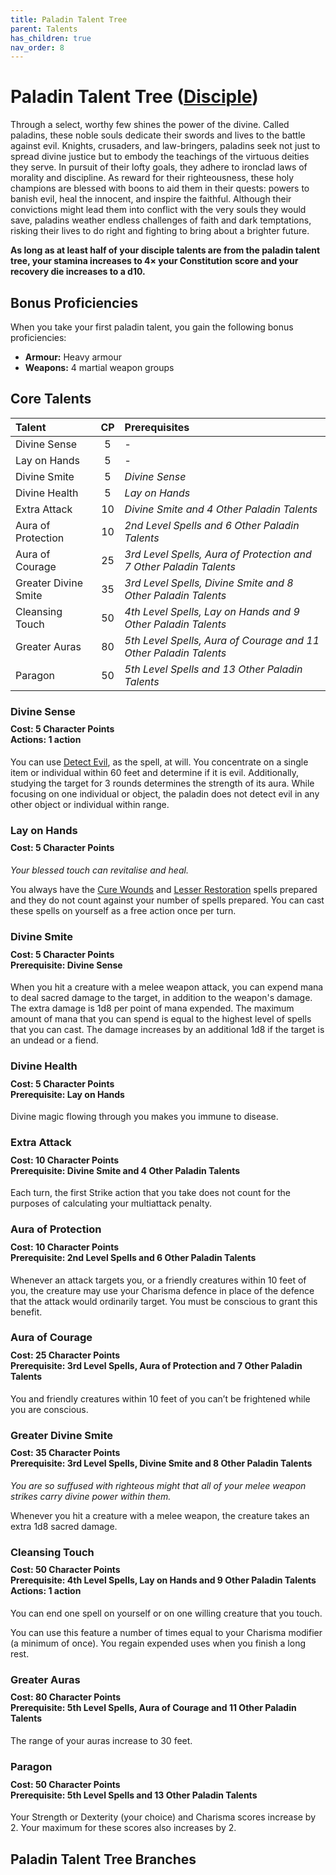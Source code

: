 ```yaml
---
title: Paladin Talent Tree
parent: Talents
has_children: true
nav_order: 8
---
```


# Paladin Talent Tree ([Disciple](https://stormchaserroleplaying.com/stormchaserRPG/Classes/Disciple/))
Through a select, worthy few shines the power of the divine. Called paladins, these noble souls dedicate their swords and lives to the battle against evil. Knights, crusaders, and law-bringers, paladins seek not just to spread divine justice but to embody the teachings of the virtuous deities they serve. In pursuit of their lofty goals, they adhere to ironclad laws of morality and discipline. As reward for their righteousness, these holy champions are blessed with boons to aid them in their quests: powers to banish evil, heal the innocent, and inspire the faithful. Although their convictions might lead them into conflict with the very souls they would save, paladins weather endless challenges of faith and dark temptations, risking their lives to do right and fighting to bring about a brighter future.

**As long as at least half of your disciple talents are from the paladin talent tree, your stamina increases to 4× your Constitution score and your recovery die increases to a d10.**

## Bonus Proficiencies
When you take your first paladin talent, you gain the following bonus proficiencies:
* **Armour:** Heavy armour
* **Weapons:** 4 martial weapon groups

## Core Talents

| Talent | CP | Prerequisites |
|:-------|:--:|:--------------|
| Divine Sense | 5 | - |
| Lay on Hands | 5 | - | - |
| Divine Smite | 5 | *Divine Sense* |
| Divine Health | 5 | *Lay on Hands* |
| Extra Attack | 10 | *Divine Smite and 4 Other Paladin Talents* |
| Aura of Protection | 10 | *2nd Level Spells and 6 Other Paladin Talents* |
| Aura of Courage | 25 | *3rd Level Spells, Aura of Protection and 7 Other Paladin Talents* |
| Greater Divine Smite | 35 | *3rd Level Spells, Divine Smite and 8 Other Paladin Talents* |
| Cleansing Touch | 50 | *4th Level Spells, Lay on Hands and 9 Other Paladin Talents* | 
| Greater Auras | 80 | *5th Level Spells, Aura of Courage and 11 Other Paladin Talents* | 
| Paragon | 50 | *5th Level Spells and 13 Other Paladin Talents* | 

### Divine Sense

<div style="margin-top:-10px;"></div>

#### **Cost:** 5 Character Points<br>**Actions:** 1 action
You can use [Detect Evil](https://stormchaserroleplaying.com/stormchaserRPG/Spells/Level1/Divination/#detect-evil), as the spell, at will. You concentrate on a single item or individual within 60 feet and determine if it is evil. Additionally, studying the target for 3 rounds determines the strength of its aura. While focusing on one individual or object, the paladin does not detect evil in any other object or individual within range.

### Lay on Hands

<div style="margin-top:-10px;"></div>

#### **Cost:** 5 Character Points
*Your blessed touch can revitalise and heal.*

You always have the [Cure Wounds](https://stormchaserroleplaying.com/stormchaserRPG/Spells/Level1/Evocation/#cure-wounds) and [Lesser Restoration](https://stormchaserroleplaying.com/stormchaserRPG/Spells/Level2/Abjuration/#lesser-restoration) spells prepared and they do not count against your number of spells prepared. You can cast these spells on yourself as a free action once per turn.

### Divine Smite

<div style="margin-top:-10px;"></div>

#### **Cost:** 5 Character Points<br>**Prerequisite:** Divine Sense
When you hit a creature with a melee weapon attack, you can expend mana to deal sacred damage to the target, in addition to the weapon's damage. The extra damage is 1d8 per point of mana expended. The maximum amount of mana that you can spend is equal to the highest level of spells that you can cast. The damage increases by an additional 1d8 if the target is an undead or a fiend.

### Divine Health

<div style="margin-top:-10px;"></div>

#### **Cost:** 5 Character Points<br>**Prerequisite:** Lay on Hands
Divine magic flowing through you makes you immune to disease.

### Extra Attack

<div style="margin-top:-10px;"></div>

#### **Cost:** 10 Character Points<br>**Prerequisite:** Divine Smite and 4 Other Paladin Talents
Each turn, the first Strike action that you take does not count for the purposes of calculating your multiattack penalty.

### Aura of Protection

<div style="margin-top:-10px;"></div>

#### **Cost:** 10 Character Points<br>**Prerequisite:** 2nd Level Spells and 6 Other Paladin Talents
Whenever an attack targets you, or a friendly creatures within 10 feet of you, the creature may use your Charisma defence in place of the defence that the attack would ordinarily target. You must be conscious to grant this benefit.

### Aura of Courage

<div style="margin-top:-10px;"></div>

#### **Cost:** 25 Character Points<br>**Prerequisite:** 3rd Level Spells, Aura of Protection and 7 Other Paladin Talents
You and friendly creatures within 10 feet of you can’t be frightened while you are conscious.

### Greater Divine Smite

<div style="margin-top:-10px;"></div>

#### **Cost:** 35 Character Points<br>**Prerequisite:** 3rd Level Spells, Divine Smite and 8 Other Paladin Talents
*You are so suffused with righteous might that all of your melee weapon strikes carry divine power within them.*

Whenever you hit a creature with a melee weapon, the creature takes an extra 1d8 sacred damage.

### Cleansing Touch

<div style="margin-top:-10px;"></div>

#### **Cost:** 50 Character Points<br>**Prerequisite:** 4th Level Spells, Lay on Hands and 9 Other Paladin Talents<br>**Actions:** 1 action
You can end one spell on yourself or on one willing creature that you touch.

You can use this feature a number of times equal to your Charisma modifier (a minimum of once). You regain expended uses when you finish a long rest.

### Greater Auras

<div style="margin-top:-10px;"></div>

#### **Cost:** 80 Character Points<br>**Prerequisite:** 5th Level Spells, Aura of Courage and 11 Other Paladin Talents
The range of your auras increase to 30 feet.

### Paragon

<div style="margin-top:-10px;"></div>

#### **Cost:** 50 Character Points<br>**Prerequisite:** 5th Level Spells and 13 Other Paladin Talents
Your Strength or Dexterity (your choice) and Charisma scores increase by 2. Your maximum for these scores also increases by 2.

## Paladin Talent Tree Branches
